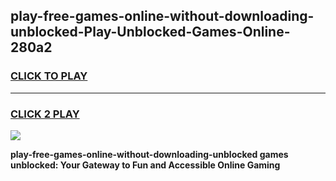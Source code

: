 
## play-free-games-online-without-downloading-unblocked-Play-Unblocked-Games-Online-280a2
<h3>
<a href="https://premium76.site?title=play-free-games-online-without-downloading-unblocked&ref=24A">CLICK TO PLAY</a></h3>
<hr>

<h3>
<a href="https://premium76.site?title=play-free-games-online-without-downloading-unblocked&ref=24A">CLICK 2 PLAY</a>
  
</h3>

<a href="https://premium76.site?title=play-free-games-online-without-downloading-unblocked&ref=24A"><img src="https://clearcache.store/games.png"></a>


**play-free-games-online-without-downloading-unblocked games unblocked: Your Gateway to Fun and Accessible Online Gaming**
